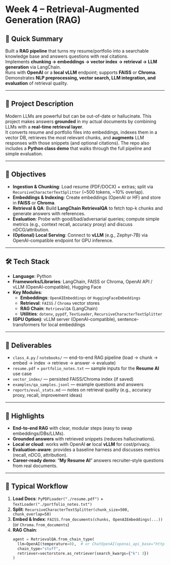 # Week 4 – Retrieval-Augmented Generation (RAG)

## 🚀 Quick Summary
Built a **RAG pipeline** that turns my resume/portfolio into a searchable knowledge base and answers questions with real citations.  
Implements **chunking → embeddings → vector index → retrieval → LLM generation** via LangChain.  
Runs with **OpenAI** or a **local vLLM** endpoint; supports **FAISS** or **Chroma**.  
Demonstrates **NLP preprocessing, vector search, LLM integration, and evaluation** of retrieval quality.

---

## 📖 Project Description
Modern LLMs are powerful but can be out-of-date or hallucinate. This project makes answers **grounded** in my actual documents by combining LLMs with a **real-time retrieval layer**.  
It converts resume and portfolio files into embeddings, indexes them in a vector DB, retrieves the most relevant chunks, and **augments** LLM responses with those snippets (and optional citations). The repo also includes a **Python class demo** that walks through the full pipeline and simple evaluation.

---

## 🎯 Objectives
- **Ingestion & Chunking**: Load resume (PDF/DOCX) + extras; split via `RecursiveCharacterTextSplitter` (~500 tokens, ~10% overlap).
- **Embeddings & Indexing**: Create embeddings (OpenAI or HF) and store in **FAISS** or **Chroma**.
- **Retrieval & QA**: Build **LangChain RetrievalQA** to fetch top-k chunks and generate answers with references.
- **Evaluation**: Probe with good/bad/adversarial queries; compute simple metrics (e.g., context recall, accuracy proxy) and discuss nDCG/attribution.
- **(Optional) Local Serving**: Connect to **vLLM** (e.g., Zephyr-7B) via OpenAI-compatible endpoint for GPU inference.

---

## 🛠️ Tech Stack
- **Language**: Python  
- **Frameworks/Libraries**: LangChain, FAISS or Chroma, OpenAI API / vLLM (OpenAI-compatible), Hugging Face  
- **Key Modules**:  
  - **Embeddings**: `OpenAIEmbeddings` or `HuggingFaceEmbeddings`  
  - **Retrieval**: `FAISS` / `Chroma` vector stores  
  - **RAG Chain**: `RetrievalQA` (LangChain)  
  - **Utilities**: `dotenv`, `pypdf`, `TextLoader`, `RecursiveCharacterTextSplitter`  
- **(GPU Option)**: vLLM server (OpenAI-compatible), sentence-transformers for local embeddings

---

## 📂 Deliverables
- `class_4.py` / `notebooks/` — end-to-end RAG pipeline (load → chunk → embed → index → retrieve → answer → evaluate)  
- `resume.pdf` + `portfolio_notes.txt` — sample inputs for the **Resume AI** use case  
- `vector_index/` — persisted FAISS/Chroma index (if saved)  
- `examples/qa_samples.jsonl` — example questions and answers  
- `reports/eval_stats.md` — notes on retrieval quality (e.g., accuracy proxy, recall, improvement ideas)

---

## 🌟 Highlights
- **End-to-end RAG** with clear, modular steps (easy to swap embeddings/DBs/LLMs).  
- **Grounded answers** with retrieved snippets (reduces hallucinations).  
- **Local or cloud**: works with OpenAI **or** local **vLLM** for cost/privacy.  
- **Evaluation-aware**: provides a baseline harness and discusses metrics (recall, nDCG, attribution).  
- **Career-ready demo**: “**My Resume AI**” answers recruiter-style questions from real documents.

---

## 🧭 Typical Workflow
1. **Load Docs**: `PyPDFLoader("./resume.pdf")` + `TextLoader("./portfolio_notes.txt")`  
2. **Split**: `RecursiveCharacterTextSplitter(chunk_size=500, chunk_overlap=50)`  
3. **Embed & Index**: `FAISS.from_documents(chunks, OpenAIEmbeddings(...))` (or `Chroma.from_documents`)  
4. **RAG Chain**:  
   ```python
   agent = RetrievalQA.from_chain_type(
     llm=OpenAI(temperature=0),  # or ChatOpenAI(openai_api_base="http://localhost:8000/v1", ...)
     chain_type="stuff",
     retriever=vectorstore.as_retriever(search_kwargs={"k": 3})
   )
